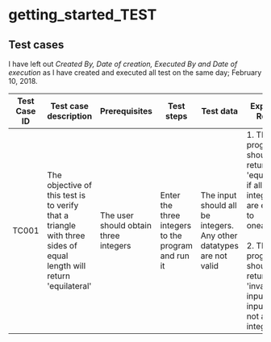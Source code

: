 # getting_started_TEST

## Test cases

I have left out *Created By, Date of creation, Executed By and Date of execution* as I have created and executed all test on the same day; February 10, 2018.

Test Case ID | Test case description | Prerequisites | Test steps | Test data | Expected Result | Actual Result | Status | 
---|---|---|---|---|---|---|---|
TC001 | The objective of this test is to verify that a triangle with three sides of equal length will return 'equilateral' | The user should obtain three integers | Enter the three integers to the program and run it | The input should all be integers. Any other datatypes are not valid | 1. The program should return 'equilateral' if all three integers are equal to oneanother <br><br> 2. The program should return 'invalid input' if the input was not all integers | 1. The input was valid and the program returned 'equilateral' | Success |
